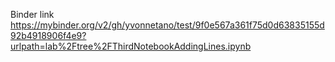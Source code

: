 Binder link 
https://mybinder.org/v2/gh/yvonnetano/test/9f0e567a361f75d0d63835155d92b4918906f4e9?urlpath=lab%2Ftree%2FThirdNotebookAddingLines.ipynb

